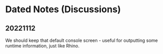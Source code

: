 # Dated Notes (Discussions)

## 20221112

We should keep that default console screen - useful for outputting some runtime information, just like Rhino.